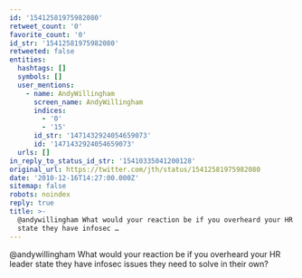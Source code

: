 ```yaml
---
id: '15412581975982080'
retweet_count: '0'
favorite_count: '0'
id_str: '15412581975982080'
retweeted: false
entities:
  hashtags: []
  symbols: []
  user_mentions:
    - name: AndyWillingham
      screen_name: AndyWillingham
      indices:
        - '0'
        - '15'
      id_str: '1471432924054659073'
      id: '1471432924054659073'
  urls: []
in_reply_to_status_id_str: '15410335041200128'
original_url: https://twitter.com/jth/status/15412581975982080
date: '2010-12-16T14:27:00.000Z'
sitemap: false
robots: noindex
reply: true
title: >-
  @andywillingham What would your reaction be if you overheard your HR leader
  state they have infosec …
---
```


@andywillingham What would your reaction be if you overheard your HR leader state they have infosec issues they need to solve in their own?